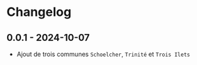# Changelog
 
## 0.0.1 - 2024-10-07
* Ajout de trois communes `Schoelcher`, `Trinité` et `Trois Ilets`
